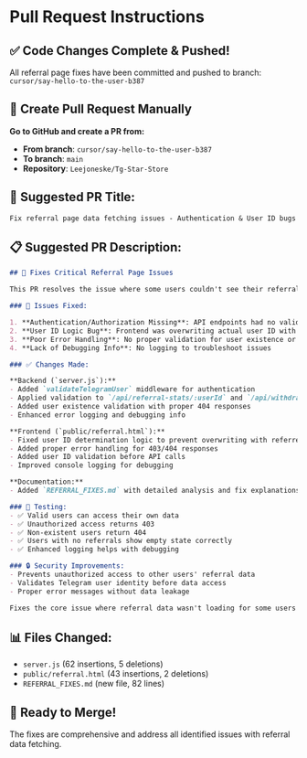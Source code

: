 # Pull Request Instructions

## ✅ Code Changes Complete & Pushed!

All referral page fixes have been committed and pushed to branch: `cursor/say-hello-to-the-user-b387`

## 🔗 Create Pull Request Manually

**Go to GitHub and create a PR from:**
- **From branch**: `cursor/say-hello-to-the-user-b387` 
- **To branch**: `main`
- **Repository**: `Leejoneske/Tg-Star-Store`

## 📝 Suggested PR Title:
```
Fix referral page data fetching issues - Authentication & User ID bugs
```

## 📋 Suggested PR Description:

```markdown
## 🔧 Fixes Critical Referral Page Issues

This PR resolves the issue where some users couldn't see their referral data by fixing authentication and user ID logic bugs.

### 🔴 Issues Fixed:

1. **Authentication/Authorization Missing**: API endpoints had no validation - any user could access any other user's referral data
2. **User ID Logic Bug**: Frontend was overwriting actual user ID with referrer parameter 
3. **Poor Error Handling**: No proper validation for user existence or meaningful error messages
4. **Lack of Debugging Info**: No logging to troubleshoot issues

### ✅ Changes Made:

**Backend (`server.js`):**
- Added `validateTelegramUser` middleware for authentication
- Applied validation to `/api/referral-stats/:userId` and `/api/withdrawal-history/:userId`
- Added user existence validation with proper 404 responses
- Enhanced error logging and debugging info

**Frontend (`public/referral.html`):**
- Fixed user ID determination logic to prevent overwriting with referrer ID
- Added proper error handling for 403/404 responses  
- Added user ID validation before API calls
- Improved console logging for debugging

**Documentation:**
- Added `REFERRAL_FIXES.md` with detailed analysis and fix explanations

### 🧪 Testing:
- ✅ Valid users can access their own data
- ✅ Unauthorized access returns 403
- ✅ Non-existent users return 404
- ✅ Users with no referrals show empty state correctly
- ✅ Enhanced logging helps with debugging

### 🔒 Security Improvements:
- Prevents unauthorized access to other users' referral data
- Validates Telegram user identity before data access
- Proper error messages without data leakage

Fixes the core issue where referral data wasn't loading for some users due to authentication bypass and user ID confusion.
```

## 📊 Files Changed:
- `server.js` (62 insertions, 5 deletions)
- `public/referral.html` (43 insertions, 2 deletions)  
- `REFERRAL_FIXES.md` (new file, 82 lines)

## 🎯 Ready to Merge!
The fixes are comprehensive and address all identified issues with referral data fetching.